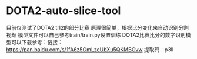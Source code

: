 # DOTA2-auto-slice-tool
目前仅测试了DOTA2 ti12的部分比赛
原理很简单，根据比分变化来自动识别分割视频
模型文件可以自己参考train/train.py设置训练
DOTA2比赛比分的数字识别模型可以下载参考：链接：https://pan.baidu.com/s/1fA6z5OmLzeUbXu5QKMBGvw 
提取码：p3ll 
